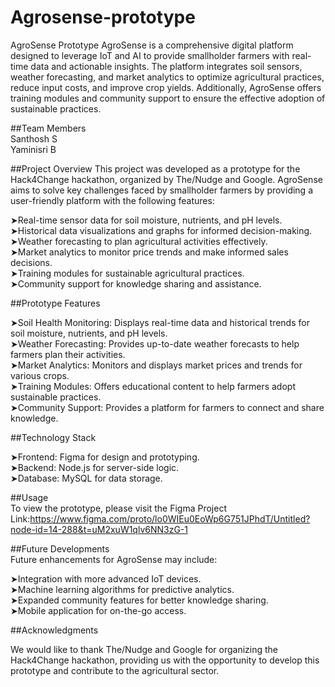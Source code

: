 # Agrosense-prototype
AgroSense Prototype
AgroSense is a comprehensive digital platform designed to leverage IoT and AI to provide smallholder farmers with real-time data and actionable insights. The platform integrates soil sensors, weather forecasting, and market analytics to optimize agricultural practices, reduce input costs, and improve crop yields. Additionally, AgroSense offers training modules and community support to ensure the effective adoption of sustainable practices.

##Team Members                                                                                                                                                                                                   
Santhosh S                                                                                                                                                                                                        
Yaminisri B

##Project Overview
This project was developed as a prototype for the Hack4Change hackathon, organized by The/Nudge and Google. AgroSense aims to solve key challenges faced by smallholder farmers by providing a user-friendly platform with the following features:

➤Real-time sensor data for soil moisture, nutrients, and pH levels.                                                        
➤Historical data visualizations and graphs for informed decision-making.                                
➤Weather forecasting to plan agricultural activities effectively.                                                   
➤Market analytics to monitor price trends and make informed sales decisions.                
➤Training modules for sustainable agricultural practices.                                            
➤Community support for knowledge sharing and assistance.                                    

##Prototype Features

➤Soil Health Monitoring: Displays real-time data and historical trends for soil moisture, nutrients, and pH levels.                                                            
➤Weather Forecasting: Provides up-to-date weather forecasts to help farmers plan their activities.                                                                        
➤Market Analytics: Monitors and displays market prices and trends for various crops.                                                                             
➤Training Modules: Offers educational content to help farmers adopt sustainable practices.                                                                   
➤Community Support: Provides a platform for farmers to connect and share knowledge.                                                                     

##Technology Stack

➤Frontend: Figma for design and prototyping.                                                                                                                                                   
➤Backend: Node.js for server-side logic.                                                                                                                                                          
➤Database: MySQL for data storage.                                                                                                                                                                                                                

##Usage                                                                                                                                                                                                              
To view the prototype, please visit the Figma Project Link:https://www.figma.com/proto/lo0WIEu0EoWp6G751JPhdT/Untitled?node-id=14-288&t=uM2xuW1qlv6NN3zG-1                                                  

##Future Developments                                                                                                                                                                             
Future enhancements for AgroSense may include:                                                                                                                                            

➤Integration with more advanced IoT devices.                                                                                                                                                         
➤Machine learning algorithms for predictive analytics.                                                                                                                                               
➤Expanded community features for better knowledge sharing.                                                                                                                                              
➤Mobile application for on-the-go access.                                                                                                                                                                                                                                                                                                                                  

##Acknowledgments 

We would like to thank The/Nudge and Google for organizing the Hack4Change hackathon, providing us with the opportunity to develop this prototype and contribute to the agricultural sector.
